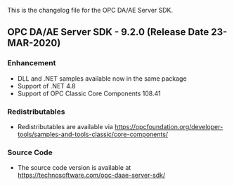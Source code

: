 This is the changelog file for the OPC DA/AE Server SDK.

## OPC DA/AE Server SDK - 9.2.0 (Release Date 23-MAR-2020)

###	Enhancement
- DLL and .NET samples available now in the same package
- Support of .NET 4.8
- Support of OPC Classic Core Components 108.41

###	Redistributables
- Redistributables are available via https://opcfoundation.org/developer-tools/samples-and-tools-classic/core-components/

###	Source Code
- The source code version is available at https://technosoftware.com/opc-daae-server-sdk/
